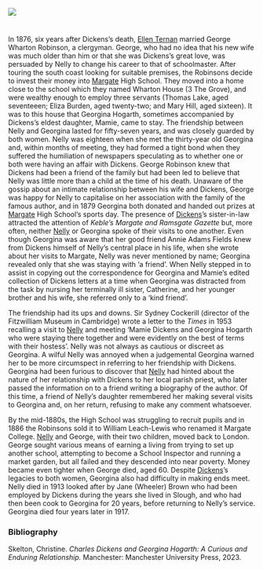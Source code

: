 <a href="https://beta.kent-maps.online"><img src="https://beta.kent-maps.online/juncture/ve-button.png"></a>

<param ve-config title="Georgina Hogarth and Ellen Ternan" author="Prof Christine Skelton" layout="vtl" 
banner="/images/banners/19c.jpg">

<param ve-entity eid="Q29303" aliases="Canterbury">
<param ve-entity eid="Q507517" aliases="Rochester">
<param ve-entity eid="Q618045" aliases="Margate">

<!--Basemap centred on Wingham-->
<param ve-map center="Q2632094" zoom="11">

<!-- Historical map layers -->
<param ve-map-layer active allmaps allmaps-id="d93beb8a7cb608af" title="Kent Ordnance Survey 1860">

#

In 1876, six years after Dickens’s death, [Ellen Ternan](/19c/19c-ternan-biography/) married George Wharton Robinson, a clergyman. George, who had no idea that his new wife was much older than him or that she was Dickens’s great love, was persuaded by Nelly to change his career to that of schoolmaster. After touring the south coast looking for suitable premises, the Robinsons decide to invest their money into [Margate](19c/19c-margate/) High School. They moved into a home close to the school which they named Wharton House (3 The Grove), and were wealthy enough to employ three servants (Thomas Lake, aged seventeeen; Eliza Burden, aged twenty-two; and Mary Hill, aged sixteen). It was to this house that Georgina Hogarth, sometimes accompanied by Dickens’s eldest daughter, Mamie, came to stay. The friendship between Nelly and Georgina lasted for fifty-seven years, and was closely guarded by both women. Nelly was eighteen when she met the thirty-year old Georgina and, within months of meeting, they had formed a tight bond when they suffered the humiliation of newspapers speculating as to whether one or both were having an affair with Dickens. George Robinson knew that Dickens had been a friend of the family but had been led to believe that Nelly was little more than a child at the time of his death. Unaware of the gossip about an intimate relationship between his wife and Dickens, George was happy for Nelly to capitalise on her association with the family of the famous author, and in 1879 Georgina both donated and handed out prizes at [Margate](19c/19c-margate/)  High School’s sports day. The presence of [Dickens](/dickens)’s sister-in-law attracted the attention of _Keble’s Margate and Ramsgate Gazette_ but, more often, neither [Nelly](/19c/19c-ternan-biography/) or Georgina spoke of their visits to one another. Even though Georgina was aware that her good friend Annie Adams Fields knew from Dickens himself of Nelly’s central place in his life, when she wrote about her visits to Margate, Nelly was never mentioned by name; Georgina revealed only that she was staying with ‘a friend’. When Nelly stepped in to assist in copying out the correspondence for Georgina and Mamie’s edited collection of Dickens letters at a time when Georgina was distracted from the task by nursing her terminally ill sister, Catherine, and her younger brother and his wife, she referred only to a ‘kind friend’. 
<param ve-image url="https://upload.wikimedia.org/wikipedia/commons/3/33/Ellen_Ternan.jpeg" label="Ellen Ternan" attribution="Public domain, via Wikimedia Commons">

The friendship had its ups and downs. Sir Sydney Cockerill (director of the Fitzwilliam Museum in Cambridge) wrote a letter to the _Times_ in 1953 recalling a visit to [Nelly](/19c/19c-ternan-biography/)  and meeting ‘Mamie Dickens and Georgina Hogarth who were staying there together and were evidently on the best of terms with their hostess’. Nelly was not always as cautious or discreet as Georgina. A wilful Nelly was annoyed when a judgemental Georgina warned her to be more circumspect in referring to her friendship with Dickens. Georgina had been furious to discover that [Nelly](/19c/19c-ternan-biography/)  had hinted about the nature of her relationship with Dickens to her local parish priest, who later passed the information on to a friend writing a biography of the author. Of this time, a friend of Nelly’s daughter remembered her making several visits to Georgina and, on her return, refusing to make any comment whatsoever.
<param ve-image url="https://upload.wikimedia.org/wikipedia/commons/3/37/Georgina-hogarth-mamie-dickens.jpg" label="Georgina Hogarth and Mamie Dickens" attribution="Public domain, via Wikimedia Commons">

By the mid-1880s, the High School was struggling to recruit pupils and in 1886 the Robinsons sold it to William Leach-Lewis who renamed it Margate College. [Nelly](/19c/19c-ternan-biography/) and George, with their two children, moved back to London. George sought various means of earning a living from trying to set up another school, attempting to become a School Inspector and running a market garden, but all failed and they descended into near poverty. Money became even tighter when George died, aged 60. Despite [Dickens](/Dickens)’s legacies to both women, Georgina also had difficulty in making ends meet. Nelly died in 1913 looked after by Jane (Wheeler) Brown who had been employed by Dickens during the years she lived in Slough, and who had then been cook to Georgina for 20 years, before returning to Nelly’s service. Georgina died four years later in 1917.
<param ve-image url="https://stor.artstor.org/stor/6f6a960c-4f03-403c-b853-92cfc822098a" label="Margate High School" attribution="By permission of Margate Civic Society">

### Bibliography
Skelton, Christine. _Charles Dickens and Georgina Hogarth: A Curious and Enduring Relationship._ Manchester: Manchester University Press, 2023.
